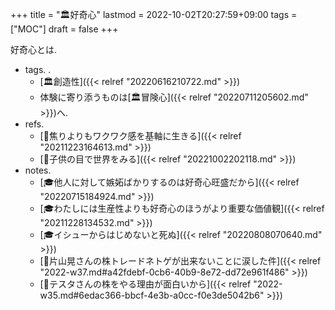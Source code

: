 +++
title = "🏛好奇心"
lastmod = 2022-10-02T20:27:59+09:00
tags = ["MOC"]
draft = false
+++

好奇心とは.

-   tags. .
    -   [🏛創造性]({{< relref "20220616210722.md" >}})
    -   体験に寄り添うものは[🏛冒険心]({{< relref "20220711205602.md" >}})へ.
-   refs.
    -   [🦊焦りよりもワクワク感を基軸に生きる]({{< relref "20211223164613.md" >}})
    -   [🦊子供の目で世界をみる]({{< relref "20221002202118.md" >}})
-   notes.
    -   [🎓他人に対して嫉妬ばかりするのは好奇心旺盛だから]({{< relref "20220715184924.md" >}})
    -   [🎓わたしには生産性よりも好奇心のほうがより重要な価値観]({{< relref "20211228134532.md" >}})
    -   [🎓イシューからはじめないと死ぬ]({{< relref "20220808070640.md" >}})
    -   [💭片山晃さんの株トレードネトゲが出来ないことに涙した件]({{< relref "2022-w37.md#a42fdebf-0cb6-40b9-8e72-dd72e961f486" >}})
    -   [💭テスタさんの株をやる理由が面白いから]({{< relref "2022-w35.md#6edac366-bbcf-4e3b-a0cc-f0e3de5042b6" >}})
